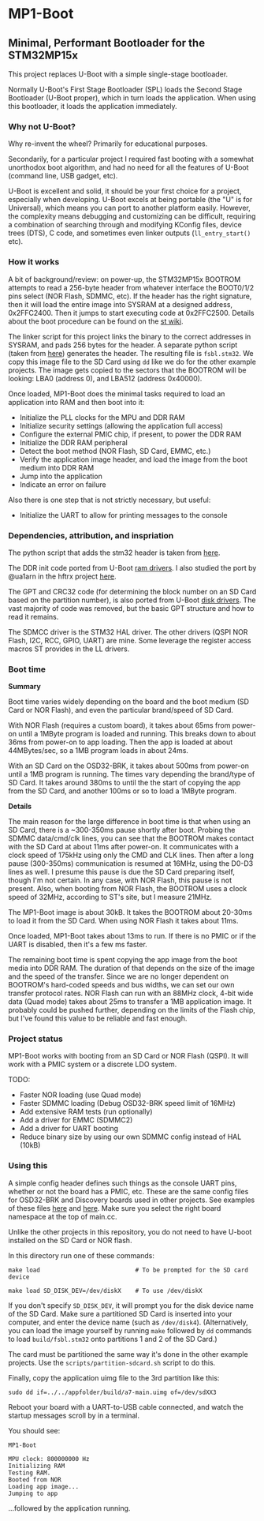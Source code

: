 # MP1-Boot 

## Minimal, Performant Bootloader for the STM32MP15x

This project replaces U-Boot with a simple single-stage bootloader.

Normally U-Boot's First Stage Bootloader (SPL) loads the Second Stage
Bootloader (U-Boot proper), which in turn loads the application. When using
this bootloader, it loads the application immediately.

### Why not U-Boot?

Why re-invent the wheel? Primarily for educational purposes.

Secondarily, for a particular project I required fast booting with a somewhat
unorthodox boot algorithm, and had no need for all the features of U-Boot
(command line, USB gadget, etc).

U-Boot is excellent and solid, it should be your first choice for a project,
especially when developing. U-Boot excels at being portable (the "U" is for
Universal), which means you can port to another platform easily. However, the
complexity means debugging and customizing can be difficult, requiring a
combination of searching through and modifying KConfig files, device trees
(DTS), C code, and sometimes even linker outputs (`ll_entry_start()` etc).

### How it works

A bit of background/review: on power-up, the STM32MP15x BOOTROM attempts to
read a 256-byte header from whatever interface the BOOT0/1/2 pins select (NOR
Flash, SDMMC, etc). If the header has the right signature, then it will load
the entire image into SYSRAM at a designed address, 0x2FFC2400. Then it jumps
to start executing code at 0x2FFC2500. Details about the boot procedure can be
found on the [st
wiki](https://wiki.st.com/stm32mpu/wiki/STM32_MPU_ROM_code_overview).

The linker script for this project links the binary to the correct addresses in
SYSRAM, and pads 256 bytes for the header. A separate python script (taken from
[here](https://github.com/WerWolv/STM32MP1OS)) generates the header. The resulting
file is `fsbl.stm32`. We copy this image file to the SD Card using `dd` like we
do for the other example projects. The image gets copied to the sectors that
the BOOTROM will be looking: LBA0 (address 0), and LBA512 (address 0x40000).

Once loaded, MP1-Boot does the minimal tasks required to load an application into
RAM and then boot into it:

  - Initialize the PLL clocks for the MPU and DDR RAM
  - Initialize security settings (allowing the application full access)
  - Configure the external PMIC chip, if present, to power the DDR RAM
  - Initialize the DDR RAM peripheral
  - Detect the boot method (NOR Flash, SD Card, EMMC, etc.)
  - Verify the application image header, and load the image from the boot
	medium into DDR RAM
  - Jump into the application 
  - Indicate an error on failure

Also there is one step that is not strictly necessary, but useful:

  - Initialize the UART to allow for printing messages to the console

### Dependencies, attribution, and inspriation

The python script that adds the stm32 header is taken from
[here](https://github.com/WerWolv/STM32MP1OS/blob/master/fsbl/fix_header.py).

The DDR init code ported from U-Boot [ram
drivers](https://github.com/u-boot/u-boot/tree/master/drivers/ram/stm32mp1). I
also studied the port by @ua1arn in the hftrx project
[here](https://github.com/ua1arn/hftrx/blob/master/src/sdram/sdram.c).

The GPT and CRC32 code (for determining the block number on an SD Card based on
the partition number), is also ported from U-Boot
[disk drivers](https://github.com/u-boot/u-boot/blob/master/disk/part_efi.c).
The vast majority of code was removed, but the basic GPT structure and how to
read it remains.

The SDMCC driver is the STM32 HAL driver. The other drivers (QSPI NOR Flash,
I2C, RCC, GPIO, UART) are mine. Some leverage the register access macros ST
provides in the LL drivers.

### Boot time

**Summary**

Boot time varies widely depending on the board and the boot medium (SD Card or
NOR Flash), and even the particular brand/speed of SD Card.

With NOR Flash (requires a custom board), it takes about 65ms from power-on
until a 1MByte program is loaded and running. This breaks down to about 36ms
from power-on to app loading. Then the app is loaded at about 44MBytes/sec, so
a 1MB program loads in about 24ms.

With an SD Card on the OSD32-BRK, it takes about 500ms from power-on until a
1MB program is running. The times vary depending the brand/type of SD Card. It
takes around 380ms to until the the start of copying the app from the SD Card,
and another 100ms or so to load a 1MByte program.

**Details**

The main reason for the large difference in boot time is that when using an SD Card,
there is a ~300-350ms pause shortly after boot. Probing the SDMMC data/cmd/clk lines, 
you can see that the BOOTROM makes contact with the SD Card at about 11ms after power-on.
It communicates with a clock speed of 175kHz using only the CMD and CLK lines. Then
after a long pause (300-350ms) communication is resumed at 16MHz, using the D0-D3 lines
as well. I presume this pause is due the SD Card preparing itself, though I'm not certain.
In any case, with NOR Flash, this pause is not present. Also, when booting from NOR Flash,
the BOOTROM uses a clock speed of 32MHz, according to ST's site, but I measure
21MHz.

The MP1-Boot image is about 30kB. It takes the BOOTROM about 20-30ms to load it from
the SD Card. When using NOR Flash it takes about 11ms.

Once loaded, MP1-Boot takes about 13ms to run. If there is no PMIC or if the UART
is disabled, then it's a few ms faster.

The remaining boot time is spent copying the app image from the boot media into
DDR RAM. The duration of that depends on the size of the image and the speed of
the transfer. Since we are no longer dependent on BOOTROM's hard-coded speeds
and bus widths, we can set our own transfer protocol rates. NOR Flash can run
with an 88MHz clock, 4-bit wide data (Quad mode) takes about 25ms to transfer a
1MB application image. It probably could be pushed further, depending on the limits
of the Flash chip, but I've found this value to be reliable and fast enough.


### Project status

MP1-Boot works with booting from an SD Card or NOR Flash (QSPI). It will work with
a PMIC system or a discrete LDO system. 

TODO:

  * Faster NOR loading (use Quad mode)
  * Faster SDMMC loading (Debug OSD32-BRK speed limit of 16MHz)
  * Add extensive RAM tests (run optionally)
  * Add a driver for EMMC (SDMMC2)
  * Add a driver for UART booting
  * Reduce binary size by using our own SDMMC config instead of HAL (10kB)


### Using this

A simple config header defines such things as the console UART pins, whether or not the
board has a PMIC, etc. These are the same config files for OSD32-BRK and
Discovery boards used in other projects. See examples of these files
[here](examples/shared/osd32brk_conf.hh) and [here](stm32disco_conf.hh). Make
sure you select the right board namespace at the top of main.cc.

Unlike the other projects in this repository, you do not need to have U-boot
installed on the SD Card or NOR flash.

In this directory run one of these commands:

```
make load                           # To be prompted for the SD card device

make load SD_DISK_DEV=/dev/diskX    # To use /dev/diskX
```

If you don't specify `SD_DISK_DEV`, it will prompt you for the disk device name
of the SD Card. Make sure a partitioned SD Card is inserted into your computer,
and enter the device name (such as `/dev/disk4`). 
(Alternatively, you can load the image yourself by running `make` followed by
`dd` commands to load `build/fsbl.stm32` onto partitions 1 and 2 of the SD
Card.)

The card must be partitioned the same way it's done in the other example
projects. Use the `scripts/partition-sdcard.sh` script to do this. 

Finally, copy the application uimg file to the 3rd partition like this:

```
sudo dd if=../../appfolder/build/a7-main.uimg of=/dev/sdXX3
```

Reboot your board with a UART-to-USB cable connected, and watch the startup
messages scroll by in a terminal.

You should see:

```
MP1-Boot

MPU clock: 800000000 Hz
Initializing RAM
Testing RAM.
Booted from NOR
Loading app image...
Jumping to app
```

...followed by the application running.



